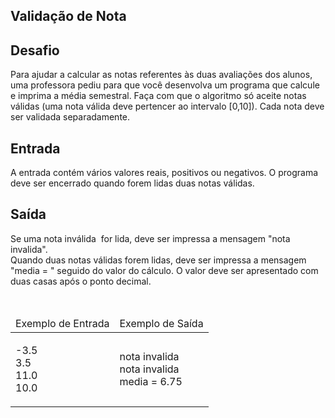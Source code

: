 <h2>Validação de Nota</h2>
<div><div>
<h2>Desafio</h2>

<p>Para ajudar a calcular as notas referentes às duas avaliações dos alunos, uma professora pediu para que você desenvolva um programa que calcule e imprima a média semestral. Faça com que o algoritmo só aceite notas válidas (uma nota válida deve pertencer ao intervalo [0,10]). Cada nota deve ser validada separadamente.</p>
</div>

<h2>Entrada</h2>

<div>
<p>A entrada contém vários valores reais, positivos ou negativos. O programa deve ser encerrado quando forem lidas duas notas válidas.</p>
</div>

<h2>Saída</h2>

<div>
<p>Se uma nota inválida&nbsp; for lida, deve ser impressa a mensagem "nota invalida".<br>
Quando duas notas válidas forem lidas, deve ser impressa a mensagem "media = " seguido do valor do cálculo. O valor deve ser apresentado com duas casas após o ponto decimal.</p>
</div>

<div>&nbsp;</div>

<table>
	<thead>
		<tr>
			<td>Exemplo de Entrada</td>
			<td>Exemplo de Saída</td>
		</tr>
	</thead>
	<tbody>
		<tr>
			<td>
			<p>-3.5<br>
			3.5<br>
			11.0<br>
			10.0</p>
			</td>
			<td>
			<p>nota invalida<br>
			nota invalida<br>
			media = 6.75</p>
			</td>
		</tr>
	</tbody>
</table>

<p>&nbsp;</p> <br><br></div>